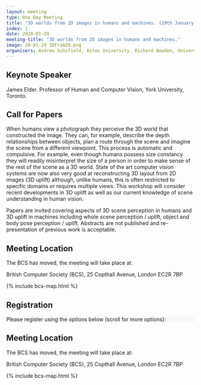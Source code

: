 ```yaml
---
layout: meeting
type: One Day Meeting
title: "3D worlds from 2D images in humans and machines. (29th January 2020)"
index: 1
date: 2020-01-29
meeting-title: "3D worlds from 2D images in humans and machines."
image: 20-01-29 3DFrom2D.png
organisers: Andrew Schofield, Aston University. Richard Bowden, University of Surrey. Wendy Adams University of Southampton.
---
```


## Keynote Speaker

James Elder. Professor of Human and Computer Vision, York University, Toronto.

## Call for Papers

When humans view a photograph they perceive the 3D world that constructed the image. They can, for example, describe the depth relationships between objects, plan a route through the scene and imagine the scene from a different viewpoint. This process is automatic and compulsive. For example, even though humans possess size constancy they will readily misinterpret the size of a person in order to make sense of the rest of the scene as a 3D world.  State of the art computer vision systems are now also very good at reconstructing 3D layout from 2D images (3D uplift) although, unlike humans, this is often restricted to specific domains or requires multiple views. This workshop will consider recent developments in 3D uplift as well as our current knowledge of scene understanding in human vision. 

Papers are invited covering aspects of 3D scene perception in humans and 3D uplift in machines including whole scene perception / uplift, object and body pose perception / uplift. Abstracts are not published and re-presentation of previous work is acceptable.

## Meeting Location

The BCS has moved, the meeting will take place at:

British Computer Society (BCS), 25 Copthall Avenue, London EC2R 7BP

{% include bcs-map.html %}

<!---
The Programme can be downloaded from [here]({{ site.baseurl }}{% link assets/events/19-09-25Programme.pdf %}).
--->

<!---
## Videos of Talks
On our BMVA youtube channel there are recorded talks of the slides and speaker from the day [here](https://www.youtube.com/playlist?list=PLW8VWHVjepIsW0S7K_ozIOS4_DGy0qoJf)
<iframe width="560" height="315" src="https://www.youtube.com/embed/videoseries?list=PLW8VWHVjepIsW0S7K_ozIOS4_DGy0qoJf" frameborder="0" allow="autoplay; encrypted-media" allowfullscreen></iframe>

## Meeting Report
After the meeting the organisers will preapre a short summary of the meeting. 

This can be found [here]({{ site.baseurl }}{% link assets/events/bmvameetingreport-19-02-20.pdf %}).
--->

## Registration

<div class="container-fluid pb-3">
    <div class="card p-1" style="background: #F8F7FA">
        <div class="card-body mx-auto">
          Please register using the options below (scroll for more options):
        </div>
        <div id="eventbrite-widget-container-77113995035"></div>
    </div>
</div>

<script src="https://www.eventbrite.co.uk/static/widgets/eb_widgets.js"></script>

<script type="text/javascript">
    var exampleCallback = function() {
        console.log('Order complete!');
    };

    function getWidth() {
      if (self.innerWidth) {
        return self.innerWidth;
      }

      if (document.documentElement && document.documentElement.clientWidth) {
        return document.documentElement.clientWidth;
      }

      if (document.body) {
        return document.body.clientWidth;
      }
    }

    var height_to_use = 600;

    if (getWidth() < 1000) {
        height_to_use = 650;
    }

    if (getWidth() < 800) {
        height_to_use = 700;
    }

    if (getWidth() < 550) {
        height_to_use = 710;
    }

    window.EBWidgets.createWidget({
        // Required
        widgetType: 'checkout',
        eventId: '77113995035',
        iframeContainerId: 'eventbrite-widget-container-77113995035',

        // Optional
        iframeContainerHeight: height_to_use,  // Widget height in pixels. Defaults to a minimum of 425px if not provided
        onOrderComplete: exampleCallback  // Method called when an order has successfully completed
    });
</script>

## Meeting Location

The BCS has moved, the meeting will take place at: 

British Computer Society (BCS), 25 Copthall Avenue, London EC2R 7BP 

{% include bcs-map.html %}

